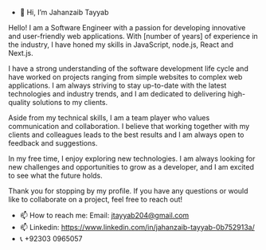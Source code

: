 - 👋 Hi, I’m Jahanzaib Tayyab

Hello! I am a Software Engineer with a passion for developing innovative and user-friendly web applications. With [number of years] of experience in the industry, I have honed my skills in JavaScript, node.js, React and Next.js.

I have a strong understanding of the software development life cycle and have worked on projects ranging from simple websites to complex web applications. I am always striving to stay up-to-date with the latest technologies and industry trends, and I am dedicated to delivering high-quality solutions to my clients.

Aside from my technical skills, I am a team player who values communication and collaboration. I believe that working together with my clients and colleagues leads to the best results and I am always open to feedback and suggestions.

In my free time, I enjoy exploring new technologies. I am always looking for new challenges and opportunities to grow as a developer, and I am excited to see what the future holds.

Thank you for stopping by my profile. If you have any questions or would like to collaborate on a project, feel free to reach out!
- 📫 How to reach me: Email: jtayyab204@gmail.com 
- 📫 Linkedin: https://www.linkedin.com/in/jahanzaib-tayyab-0b752913a/
- 📞 +92303 0965057

<!---
JahanzaibTayyab/JahanzaibTayyab is a ✨ special ✨ repository because its `README.md` (this file) appears on your GitHub profile.
You can click the Preview link to take a look at your changes.
--->
